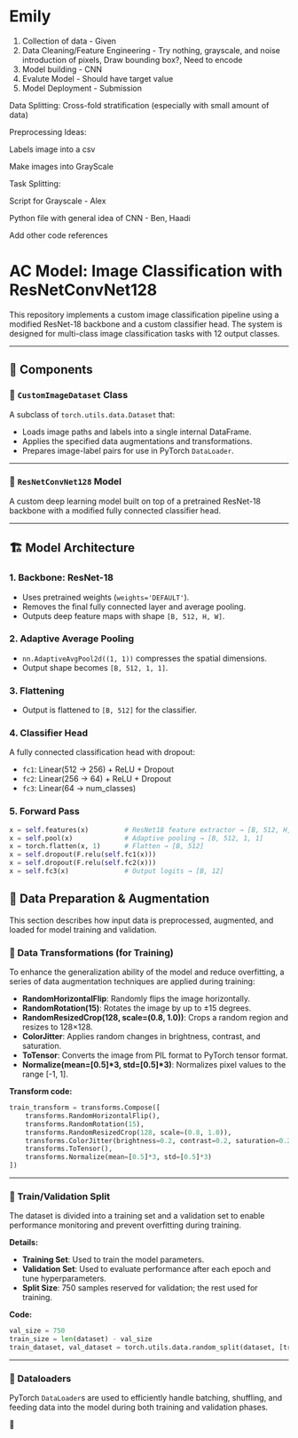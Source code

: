 # Emily

1) Collection of data - Given
2) Data Cleaning/Feature Engineering - Try nothing, grayscale, and noise introduction of pixels, Draw bounding box?, Need to encode
3) Model building - CNN
4) Evalute Model - Should have target value
5) Model Deployment - Submission

Data Splitting: Cross-fold stratification (especially with small amount of data)

Preprocessing Ideas:

Labels image into a csv

Make images into GrayScale


Task Splitting:

Script for Grayscale - Alex

Python file with general idea of CNN - Ben, Haadi

Add other code references


# AC Model: Image Classification with ResNetConvNet128

This repository implements a custom image classification pipeline using a modified ResNet-18 backbone and a custom classifier head. The system is designed for multi-class image classification tasks with 12 output classes.

---

## 📂 Components

### 📁 `CustomImageDataset` Class

A subclass of `torch.utils.data.Dataset` that:

- Loads image paths and labels into a single internal DataFrame.
- Applies the specified data augmentations and transformations.
- Prepares image-label pairs for use in PyTorch `DataLoader`.

---

### 🧠 `ResNetConvNet128` Model

A custom deep learning model built on top of a pretrained ResNet-18 backbone with a modified fully connected classifier head.

---

## 🏗️ Model Architecture

### 1. **Backbone: ResNet-18**
- Uses pretrained weights (`weights='DEFAULT'`).
- Removes the final fully connected layer and average pooling.
- Outputs deep feature maps with shape `[B, 512, H, W]`.

### 2. **Adaptive Average Pooling**
- `nn.AdaptiveAvgPool2d((1, 1))` compresses the spatial dimensions.
- Output shape becomes `[B, 512, 1, 1]`.

### 3. **Flattening**
- Output is flattened to `[B, 512]` for the classifier.

### 4. **Classifier Head**
A fully connected classification head with dropout:
- `fc1`: Linear(512 → 256) + ReLU + Dropout
- `fc2`: Linear(256 → 64) + ReLU + Dropout
- `fc3`: Linear(64 → num_classes)

### 5. **Forward Pass**

```python
x = self.features(x)         # ResNet18 feature extractor → [B, 512, H, W]
x = self.pool(x)             # Adaptive pooling → [B, 512, 1, 1]
x = torch.flatten(x, 1)      # Flatten → [B, 512]
x = self.dropout(F.relu(self.fc1(x)))
x = self.dropout(F.relu(self.fc2(x)))
x = self.fc3(x)              # Output logits → [B, 12]
```

## 🧪 Data Preparation & Augmentation

This section describes how input data is preprocessed, augmented, and loaded for model training and validation.

### 🔁 Data Transformations (for Training)

To enhance the generalization ability of the model and reduce overfitting, a series of data augmentation techniques are applied during training:

- **RandomHorizontalFlip**: Randomly flips the image horizontally.
- **RandomRotation(15)**: Rotates the image by up to ±15 degrees.
- **RandomResizedCrop(128, scale=(0.8, 1.0))**: Crops a random region and resizes to 128×128.
- **ColorJitter**: Applies random changes in brightness, contrast, and saturation.
- **ToTensor**: Converts the image from PIL format to PyTorch tensor format.
- **Normalize(mean=[0.5]*3, std=[0.5]*3)**: Normalizes pixel values to the range [-1, 1].

**Transform code:**

```python
train_transform = transforms.Compose([
    transforms.RandomHorizontalFlip(),
    transforms.RandomRotation(15),
    transforms.RandomResizedCrop(128, scale=(0.8, 1.0)),
    transforms.ColorJitter(brightness=0.2, contrast=0.2, saturation=0.2),
    transforms.ToTensor(),
    transforms.Normalize(mean=[0.5]*3, std=[0.5]*3)
])
```
---

### 🔀 Train/Validation Split

The dataset is divided into a training set and a validation set to enable performance monitoring and prevent overfitting during training.

**Details:**
- **Training Set**: Used to train the model parameters.
- **Validation Set**: Used to evaluate performance after each epoch and tune hyperparameters.
- **Split Size**: 750 samples reserved for validation; the rest used for training.

**Code:**
```python
val_size = 750
train_size = len(dataset) - val_size
train_dataset, val_dataset = torch.utils.data.random_split(dataset, [train_size, val_size])
```

---

### 🚚 Dataloaders

PyTorch `DataLoader`s are used to efficiently handle batching, shuffling, and feeding data into the model during both training and validation phases.

**🔹**
